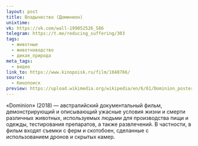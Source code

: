```yaml
---
layout: post
title: Владычество (Доминион)
unixtime: 
vk: https://vk.com/wall-199052526_586
telegram: https://t.me/reducing_suffering/303
tags:
  - животные
  - животноводство
  - дикая_природа
meta_tags:
  - видео
link_to: https://www.kinopoisk.ru/film/1048766/
source:
  - Кинопоиск
preview: https://upload.wikimedia.org/wikipedia/en/6/61/Dominion_poster.jpg
---
```

«Dominion» (2018) — австралийский документальный фильм, демонстрирующий и описывающий ужасные условия жизни и смерти различных животных, используемых людьми для производства пищи и одежды, тестирования препаратов, а также развлечений. В частности, в фильм входят съемки с ферм и скотобоен, сделанные с использованием дронов и скрытых камер.